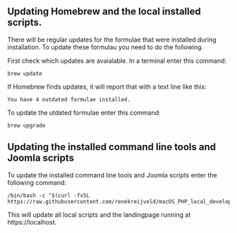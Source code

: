 ## Updating Homebrew and the local installed scripts.

There will be regular updates for the formulae that were installed during installation. To update these formulau you need to do the following.

First check which updates are avaialable. In a terminal enter this command:

```
brew update
```

If Homebrew finds updates, it will report that with a text line like this:

```
You have 4 outdated formulae installed.
```

To update the utdated formulae enter this command:

```
brew upgrade
```

## Updating the installed command line tools and Joomla scripts 

To update the installed command line tools and Joomla scripts enter the following command:

```
/bin/bash -c "$(curl -fsSL https://raw.githubusercontent.com/renekreijveld/macOS_PHP_local_development/refs/heads/main/Updater/macos_php_update.sh)"
```

This will update all local scripts and the landingpage running at https://localhost.